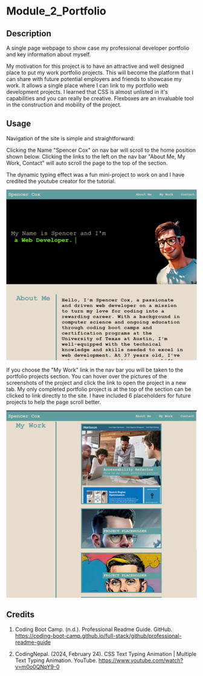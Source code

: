 # Module_2_Portfolio

## Description

A single page webpage to show case my professional developer portfolio and key information about myself. 

My motivation for this project is to have an attractive and well designed place to put my work portfolio projects. This will become the platform that I can share with future potential employers and friends to showcase my work. It allows a single place where I can link to my portfolio web development projects. I learned that CSS is almost unlisted in it's capabilities and you can really be creative. Flexboxes are an invaluable tool in the construction and mobility of the project. 

## Usage

Navigation of the site is simple and straightforward:

Clicking the Name "Spencer Cox" on nav bar will scroll to the home position shown below.
Clicking the links to the left on the nav bar "About Me, My Work, Contact" will auto scroll the page to the top of the section.

The dynamic typing effect was a fun mini-project to work on and I have credited the youtube creator for the tutorial. 

![Main Page](assets/screenshots/main_page.png)

If you choose the "My Work" link in the nav bar you will be taken to the portfolio projects section. You can hover over the pictures of the screenshots of the project and click the link to open the project in a new tab. My only completed portfolio project is at the top of the section can be clicked to link directly to the site. I have included 6 placeholders for future projects to help the page scroll better.

![Main Page](assets/screenshots/my_work.png)

## Credits

1. Coding Boot Camp. (n.d.). Professional Readme Guide. GitHub. https://coding-boot-camp.github.io/full-stack/github/professional-readme-guide

2. CodingNepal. (2024, February 24). CSS Text Typing Animation | Multiple Text Typing Animation. YouTube. https://www.youtube.com/watch?v=m0o0QNpY9-0

